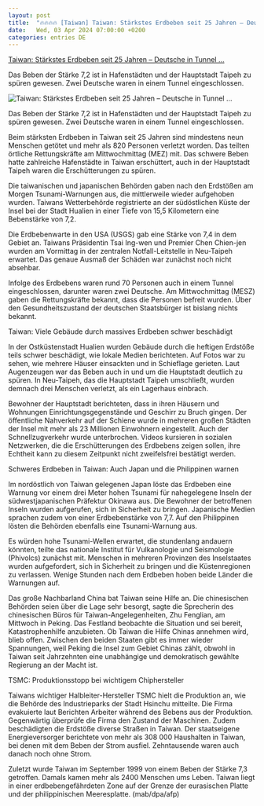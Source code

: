 ```yaml
---
layout: post
title:  "🔥🔥🔥🔥 [Taiwan] Taiwan: Stärkstes Erdbeben seit 25 Jahren – Deutsche in Tunnel ..."
date:   Wed, 03 Apr 2024 07:00:00 +0200
categories: entries DE
---
```

[Taiwan: Stärkstes Erdbeben seit 25 Jahren – Deutsche in Tunnel ...](https://www.ksta.de/panorama/taiwan-erdbeben-erschuettert-land-hafenstaedte-zerstoerung-verletzt-tsunami-deutsche-in-tunnel-768751)

Das Beben der Stärke 7,2 ist in Hafenstädten und der Hauptstadt Taipeh zu spüren gewesen. Zwei Deutsche waren in einem Tunnel eingeschlossen.

![Taiwan: Stärkstes Erdbeben seit 25 Jahren – Deutsche in Tunnel ...](https://images.live.dumontnext.de/2024/04/03/153e916f-f4d2-4851-8463-221d38b8bfa3.jpeg?w=1200&h=630&fm=jpg&s=1d582b2f2aa5efe3b59ab0d1efc07677)

Das Beben der Stärke 7,2 ist in Hafenstädten und der Hauptstadt Taipeh zu spüren gewesen. Zwei Deutsche waren in einem Tunnel eingeschlossen.

Beim stärksten Erdbeben in Taiwan seit 25 Jahren sind mindestens neun Menschen getötet und mehr als 820 Personen verletzt worden. Das teilten örtliche Rettungskräfte am Mittwochmittag (MEZ) mit. Das schwere Beben hatte zahlreiche Hafenstädte in Taiwan erschüttert, auch in der Hauptstadt Taipeh waren die Erschütterungen zu spüren.

Die taiwanischen und japanischen Behörden gaben nach den Erdstößen am Morgen Tsunami-Warnungen aus, die mittlerweile wieder aufgehoben wurden. Taiwans Wetterbehörde registrierte an der südöstlichen Küste der Insel bei der Stadt Hualien in einer Tiefe von 15,5 Kilometern eine Bebenstärke von 7,2.

Die Erdbebenwarte in den USA (USGS) gab eine Stärke von 7,4 in dem Gebiet an. Taiwans Präsidentin Tsai Ing-wen und Premier Chen Chien-jen wurden am Vormittag in der zentralen Notfall-Leitstelle in Neu-Taipeh erwartet. Das genaue Ausmaß der Schäden war zunächst noch nicht absehbar.

Infolge des Erdbebens waren rund 70 Personen auch in einem Tunnel eingeschlossen, darunter waren zwei Deutsche. Am Mittwochmittag (MESZ) gaben die Rettungskräfte bekannt, dass die Personen befreit wurden. Über den Gesundheitszustand der deutschen Staatsbürger ist bislang nichts bekannt.

Taiwan: Viele Gebäude durch massives Erdbeben schwer beschädigt

In der Ostküstenstadt Hualien wurden Gebäude durch die heftigen Erdstöße teils schwer beschädigt, wie lokale Medien berichteten. Auf Fotos war zu sehen, wie mehrere Häuser einsackten und in Schieflage gerieten. Laut Augenzeugen war das Beben auch in und um die Hauptstadt deutlich zu spüren. In Neu-Taipeh, das die Hauptstadt Taipeh umschließt, wurden demnach drei Menschen verletzt, als ein Lagerhaus einbrach.

Bewohner der Hauptstadt berichteten, dass in ihren Häusern und Wohnungen Einrichtungsgegenstände und Geschirr zu Bruch gingen. Der öffentliche Nahverkehr auf der Schiene wurde in mehreren großen Städten der Insel mit mehr als 23 Millionen Einwohnern eingestellt. Auch der Schnellzugverkehr wurde unterbrochen. Videos kursieren in sozialen Netzwerken, die die Erschütterungen des Erdbebens zeigen sollen, ihre Echtheit kann zu diesem Zeitpunkt nicht zweifelsfrei bestätigt werden.

Schweres Erdbeben in Taiwan: Auch Japan und die Philippinen warnen

Im nordöstlich von Taiwan gelegenen Japan löste das Erdbeben eine Warnung vor einem drei Meter hohen Tsunami für nahegelegene Inseln der südwestjapanischen Präfektur Okinawa aus. Die Bewohner der betroffenen Inseln wurden aufgerufen, sich in Sicherheit zu bringen. Japanische Medien sprachen zudem von einer Erdbebenstärke von 7,7. Auf den Philippinen lösten die Behörden ebenfalls eine Tsunami-Warnung aus.

Es würden hohe Tsunami-Wellen erwartet, die stundenlang andauern könnten, teilte das nationale Institut für Vulkanologie und Seismologie (Phivolcs) zunächst mit. Menschen in mehreren Provinzen des Inselstaates wurden aufgefordert, sich in Sicherheit zu bringen und die Küstenregionen zu verlassen. Wenige Stunden nach dem Erdbeben hoben beide Länder die Warnungen auf.

Das große Nachbarland China bat Taiwan seine Hilfe an. Die chinesischen Behörden seien über die Lage sehr besorgt, sagte die Sprecherin des chinesischen Büros für Taiwan-Angelegenheiten, Zhu Fenglian, am Mittwoch in Peking. Das Festland beobachte die Situation und sei bereit, Katastrophenhilfe anzubieten. Ob Taiwan die Hilfe Chinas annehmen wird, blieb offen. Zwischen den beiden Staaten gibt es immer wieder Spannungen, weil Peking die Insel zum Gebiet Chinas zählt, obwohl in Taiwan seit Jahrzehnten eine unabhängige und demokratisch gewählte Regierung an der Macht ist.

TSMC: Produktionsstopp bei wichtigem Chiphersteller

Taiwans wichtiger Halbleiter-Hersteller TSMC hielt die Produktion an, wie die Behörde des Industrieparks der Stadt Hsinchu mitteilte. Die Firma evakuierte laut Berichten Arbeiter während des Bebens aus der Produktion. Gegenwärtig überprüfe die Firma den Zustand der Maschinen. Zudem beschädigten die Erdstöße diverse Straßen in Taiwan. Der staatseigene Energieversorger berichtete von mehr als 308 000 Haushalten in Taiwan, bei denen mit dem Beben der Strom ausfiel. Zehntausende waren auch danach noch ohne Strom.

Zuletzt wurde Taiwan im September 1999 von einem Beben der Stärke 7,3 getroffen. Damals kamen mehr als 2400 Menschen ums Leben. Taiwan liegt in einer erdbebengefährdeten Zone auf der Grenze der eurasischen Platte und der philippinischen Meeresplatte. (mab/dpa/afp)

